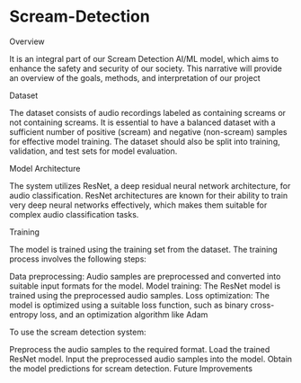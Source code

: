 # Scream-Detection
Overview

It is an integral part of our Scream Detection AI/ML model, which aims to enhance the safety and security of our society. This narrative will provide an overview of the goals, methods, and interpretation of our project

Dataset

The dataset consists of audio recordings labeled as containing screams or not containing screams. It is essential to have a balanced dataset with a sufficient number of positive (scream) and negative (non-scream) samples for effective model training. The dataset should also be split into training, validation, and test sets for model evaluation.

Model Architecture

The system utilizes ResNet, a deep residual neural network architecture, for audio classification. ResNet architectures are known for their ability to train very deep neural networks effectively, which makes them suitable for complex audio classification tasks.

Training

The model is trained using the training set from the dataset. The training process involves the following steps:

Data preprocessing: Audio samples are preprocessed and converted into suitable input formats for the model.
Model training: The ResNet model is trained using the preprocessed audio samples.
Loss optimization: The model is optimized using a suitable loss function, such as binary cross-entropy loss, and an optimization algorithm like Adam


To use the scream detection system:

Preprocess the audio samples to the required format.
Load the trained ResNet model.
Input the preprocessed audio samples into the model.
Obtain the model predictions for scream detection.
Future Improvements

